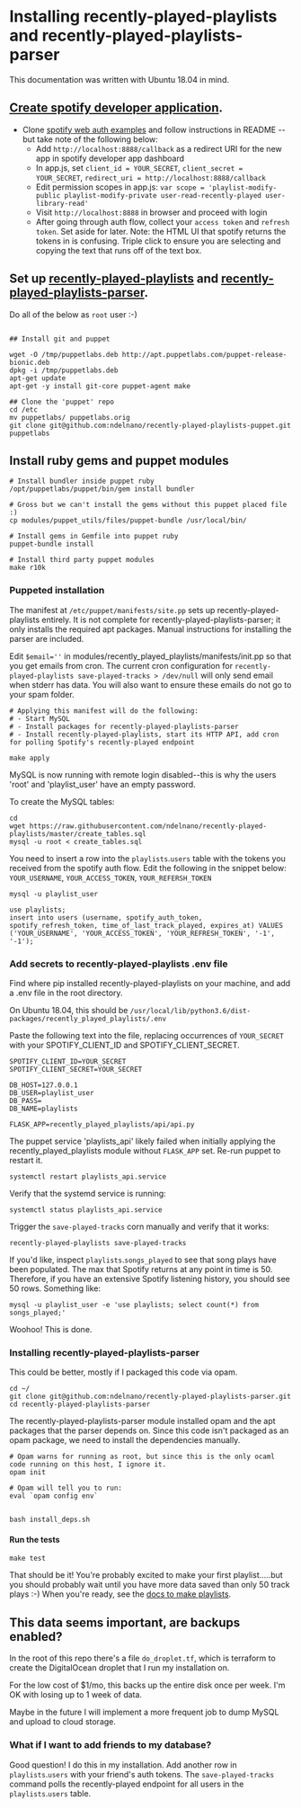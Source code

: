 # Installing recently-played-playlists and recently-played-playlists-parser

This documentation was written with Ubuntu 18.04 in mind.

## [Create spotify developer application](https://developer.spotify.com/dashboard/applications).
- Clone [spotify web auth examples](https://github.com/spotify/web-api-auth-examples) and follow instructions in README -- but take note of the following below:
  - Add `http://localhost:8888/callback` as a redirect URI for the new app in spotify developer app dashboard
  - In app.js, set `client_id = YOUR_SECRET`, `client_secret = YOUR_SECRET`, `redirect_uri = http://localhost:8888/callback`
  - Edit permission scopes in app.js: `var scope = 'playlist-modify-public playlist-modify-private user-read-recently-played user-library-read'`
  - Visit `http://localhost:8888` in browser and proceed with login
  - After going through auth flow, collect your `access token` and `refresh token`. Set aside for later. Note: the HTML UI that spotify returns the tokens in is confusing. Triple click to ensure you are selecting and copying the text that runs off of the text box.

## Set up [recently-played-playlists](https://github.com/ndelnano/recently-played-playlists) and [recently-played-playlists-parser](https://github.com/ndelnano/recently-played-playlists-parser).

Do all of the below as `root` user :-)

```

## Install git and puppet

wget -O /tmp/puppetlabs.deb http://apt.puppetlabs.com/puppet-release-bionic.deb
dpkg -i /tmp/puppetlabs.deb
apt-get update
apt-get -y install git-core puppet-agent make

## Clone the 'puppet' repo
cd /etc
mv puppetlabs/ puppetlabs.orig
git clone git@github.com:ndelnano/recently-played-playlists-puppet.git puppetlabs

```

## Install ruby gems and puppet modules
```
# Install bundler inside puppet ruby
/opt/puppetlabs/puppet/bin/gem install bundler

# Gross but we can't install the gems without this puppet placed file :)
cp modules/puppet_utils/files/puppet-bundle /usr/local/bin/

# Install gems in Gemfile into puppet ruby
puppet-bundle install

# Install third party puppet modules
make r10k
```

### Puppeted installation
The manifest at `/etc/puppet/manifests/site.pp` sets up recently-played-playlists entirely. It is not complete for recently-played-playlists-parser; it only installs the required apt packages. Manual instructions for installing the parser are included.

Edit `$email=''` in modules/recently_played_playlists/manifests/init.pp so that you get emails from cron. The current cron configuration for `recently-played-playlists save-played-tracks > /dev/null` will only send email when stderr has data. You will also want to ensure these emails do not go to your spam folder.

```
# Applying this manifest will do the following:
# - Start MySQL
# - Install packages for recently-played-playlists-parser
# - Install recently-played-playlists, start its HTTP API, add cron for polling Spotify's recently-played endpoint

make apply
```

MySQL is now running with remote login disabled--this is why the users 'root' and 'playlist_user' have an empty password. 

To create the MySQL tables:
```
cd
wget https://raw.githubusercontent.com/ndelnano/recently-played-playlists/master/create_tables.sql
mysql -u root < create_tables.sql
```

You need to insert a row into the `playlists`.`users` table with the tokens you received from the spotify auth flow.
Edit the following in the snippet below: `YOUR_USERNAME`, `YOUR_ACCESS_TOKEN`, `YOUR_REFERSH_TOKEN`
```
mysql -u playlist_user

use playlists;
insert into users (username, spotify_auth_token, spotify_refresh_token, time_of_last_track_played, expires_at) VALUES ('YOUR_USERNAME', 'YOUR_ACCESS_TOKEN', 'YOUR_REFRESH_TOKEN', '-1', '-1');
```

### Add secrets to recently-played-playlists .env file
Find where pip installed recently-played-playlists on your machine, and add a .env file in the root directory.

On Ubuntu 18.04, this should be `/usr/local/lib/python3.6/dist-packages/recently_played_playlists/.env`

Paste the following text into the file, replacing occurrences of `YOUR_SECRET` with your SPOTIFY_CLIENT_ID and SPOTIFY_CLIENT_SECRET.
```
SPOTIFY_CLIENT_ID=YOUR_SECRET
SPOTIFY_CLIENT_SECRET=YOUR_SECRET

DB_HOST=127.0.0.1
DB_USER=playlist_user
DB_PASS=
DB_NAME=playlists

FLASK_APP=recently_played_playlists/api/api.py
```

The puppet service 'playlists_api' likely failed when initially applying the recently_played_playlists module without `FLASK_APP` set. Re-run puppet to restart it.
```
systemctl restart playlists_api.service
```

Verify that the systemd service is running: 
```
systemctl status playlists_api.service
```

Trigger the `save-played-tracks` corn manually and verify that it works:
```
recently-played-playlists save-played-tracks
```

If you'd like, inspect `playlists`.`songs_played` to see that song plays have been populated. The max that Spotify returns at any point in time is 50. Therefore, if you have an extensive Spotify listening history, you should see 50 rows. Something like:
```
mysql -u playlist_user -e 'use playlists; select count(*) from songs_played;'
```

Woohoo! This is done.

### Installing recently-played-playlists-parser
This could be better, mostly if I packaged this code via opam.

```
cd ~/
git clone git@github.com:ndelnano/recently-played-playlists-parser.git
cd recently-played-playlists-parser
```

The recently-played-playlists-parser module installed opam and the apt packages that the parser depends on. Since this code isn't packaged as an opam package, we need to install the dependencies manually.

```
# Opam warns for running as root, but since this is the only ocaml code running on this host, I ignore it.
opam init

# Opam will tell you to run:
eval `opam config env`


bash install_deps.sh

```

#### Run the tests
```
make test
```

That should be it! You're probably excited to make your first playlist.....but you should probably wait until you have more data saved than only 50 track plays :-)
When you're ready, see the [docs to make playlists](https://github.com/ndelnano/recently-played-playlists-parser).

## This data seems important, are backups enabled?
In the root of this repo there's a file `do_droplet.tf`, which is terraform to create the DigitalOcean droplet that I run my installation on. 

For the low cost of $1/mo, this backs up the entire disk once per week. I'm OK with losing up to 1 week of data.

Maybe in the future I will implement a more frequent job to dump MySQL and upload to cloud storage.

### What if I want to add friends to my database?
Good question! I do this in my installation. Add another row in `playlists`.`users` with your friend's auth tokens. The `save-played-tracks` command polls the recently-played endpoint for all users in the `playlists`.`users` table.
